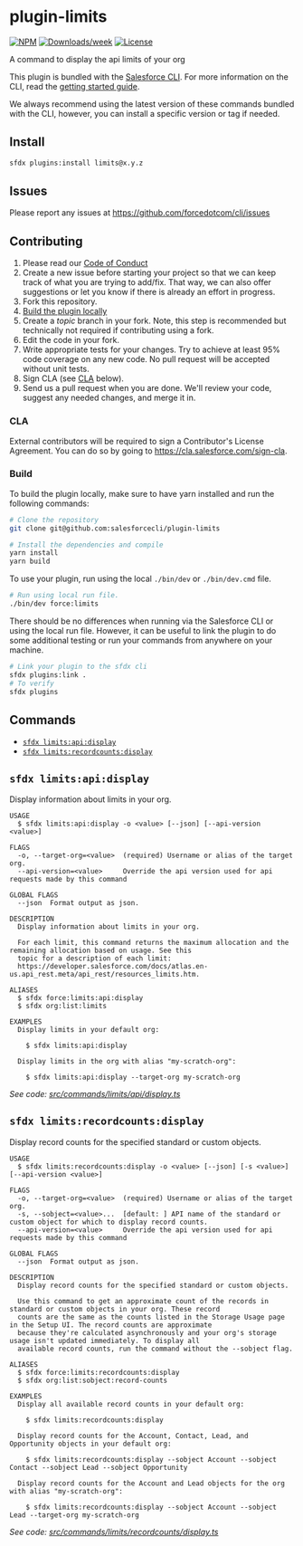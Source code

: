 # plugin-limits

[![NPM](https://img.shields.io/npm/v/@salesforce/plugin-limits.svg?label=@salesforce/plugin-limits)](https://www.npmjs.com/package/@salesforce/plugin-limits) [![Downloads/week](https://img.shields.io/npm/dw/@salesforce/plugin-limits.svg)](https://npmjs.org/package/@salesforce/plugin-limits) [![License](https://img.shields.io/badge/License-BSD%203--Clause-brightgreen.svg)](https://raw.githubusercontent.com/salesforcecli/plugin-limits/main/LICENSE.txt)

A command to display the api limits of your org

This plugin is bundled with the [Salesforce CLI](https://developer.salesforce.com/tools/sfdxcli). For more information on the CLI, read the [getting started guide](https://developer.salesforce.com/docs/atlas.en-us.sfdx_setup.meta/sfdx_setup/sfdx_setup_intro.htm).

We always recommend using the latest version of these commands bundled with the CLI, however, you can install a specific version or tag if needed.

## Install

```bash
sfdx plugins:install limits@x.y.z
```

## Issues

Please report any issues at https://github.com/forcedotcom/cli/issues

## Contributing

1. Please read our [Code of Conduct](CODE_OF_CONDUCT.md)
2. Create a new issue before starting your project so that we can keep track of
   what you are trying to add/fix. That way, we can also offer suggestions or
   let you know if there is already an effort in progress.
3. Fork this repository.
4. [Build the plugin locally](#build)
5. Create a _topic_ branch in your fork. Note, this step is recommended but technically not required if contributing using a fork.
6. Edit the code in your fork.
7. Write appropriate tests for your changes. Try to achieve at least 95% code coverage on any new code. No pull request will be accepted without unit tests.
8. Sign CLA (see [CLA](#cla) below).
9. Send us a pull request when you are done. We'll review your code, suggest any needed changes, and merge it in.

### CLA

External contributors will be required to sign a Contributor's License
Agreement. You can do so by going to https://cla.salesforce.com/sign-cla.

### Build

To build the plugin locally, make sure to have yarn installed and run the following commands:

```bash
# Clone the repository
git clone git@github.com:salesforcecli/plugin-limits

# Install the dependencies and compile
yarn install
yarn build
```

To use your plugin, run using the local `./bin/dev` or `./bin/dev.cmd` file.

```bash
# Run using local run file.
./bin/dev force:limits
```

There should be no differences when running via the Salesforce CLI or using the local run file. However, it can be useful to link the plugin to do some additional testing or run your commands from anywhere on your machine.

```bash
# Link your plugin to the sfdx cli
sfdx plugins:link .
# To verify
sfdx plugins
```

## Commands

<!-- commands -->

- [`sfdx limits:api:display`](#sfdx-limitsapidisplay)
- [`sfdx limits:recordcounts:display`](#sfdx-limitsrecordcountsdisplay)

## `sfdx limits:api:display`

Display information about limits in your org.

```
USAGE
  $ sfdx limits:api:display -o <value> [--json] [--api-version <value>]

FLAGS
  -o, --target-org=<value>  (required) Username or alias of the target org.
  --api-version=<value>     Override the api version used for api requests made by this command

GLOBAL FLAGS
  --json  Format output as json.

DESCRIPTION
  Display information about limits in your org.

  For each limit, this command returns the maximum allocation and the remaining allocation based on usage. See this
  topic for a description of each limit:
  https://developer.salesforce.com/docs/atlas.en-us.api_rest.meta/api_rest/resources_limits.htm.

ALIASES
  $ sfdx force:limits:api:display
  $ sfdx org:list:limits

EXAMPLES
  Display limits in your default org:

    $ sfdx limits:api:display

  Display limits in the org with alias "my-scratch-org":

    $ sfdx limits:api:display --target-org my-scratch-org
```

_See code: [src/commands/limits/api/display.ts](https://github.com/salesforcecli/plugin-limits/blob/2.3.39/src/commands/limits/api/display.ts)_

## `sfdx limits:recordcounts:display`

Display record counts for the specified standard or custom objects.

```
USAGE
  $ sfdx limits:recordcounts:display -o <value> [--json] [-s <value>] [--api-version <value>]

FLAGS
  -o, --target-org=<value>  (required) Username or alias of the target org.
  -s, --sobject=<value>...  [default: ] API name of the standard or custom object for which to display record counts.
  --api-version=<value>     Override the api version used for api requests made by this command

GLOBAL FLAGS
  --json  Format output as json.

DESCRIPTION
  Display record counts for the specified standard or custom objects.

  Use this command to get an approximate count of the records in standard or custom objects in your org. These record
  counts are the same as the counts listed in the Storage Usage page in the Setup UI. The record counts are approximate
  because they're calculated asynchronously and your org's storage usage isn't updated immediately. To display all
  available record counts, run the command without the --sobject flag.

ALIASES
  $ sfdx force:limits:recordcounts:display
  $ sfdx org:list:sobject:record-counts

EXAMPLES
  Display all available record counts in your default org:

    $ sfdx limits:recordcounts:display

  Display record counts for the Account, Contact, Lead, and Opportunity objects in your default org:

    $ sfdx limits:recordcounts:display --sobject Account --sobject Contact --sobject Lead --sobject Opportunity

  Display record counts for the Account and Lead objects for the org with alias "my-scratch-org":

    $ sfdx limits:recordcounts:display --sobject Account --sobject Lead --target-org my-scratch-org
```

_See code: [src/commands/limits/recordcounts/display.ts](https://github.com/salesforcecli/plugin-limits/blob/2.3.39/src/commands/limits/recordcounts/display.ts)_

<!-- commandsstop -->
